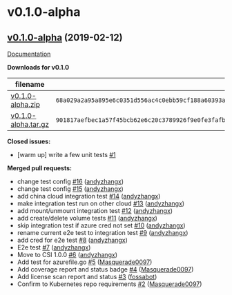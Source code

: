 # v0.1.0-alpha

## [v0.1.0-alpha](https://github.com/kubernetes-sigs/azurefile-csi-driver/tree/v0.1.0-alpha) (2019-02-12)

[Documentation](https://github.com/kubernetes-sigs/azurefile-csi-driver/blob/v0.1.0-alpha/README.md)

**Downloads for v0.1.0**

filename  | sha512 hash
--------- | ------------
[v0.1.0-alpha.zip](https://github.com/kubernetes-sigs/azurefile-csi-driver/archive/v0.1.0-alpha.zip) | `68a029a2a95a895e6c0351d556ac4c0ebb59cf188a60393a407b9a6787f5f3f81dceefc91e5b2173c155d69ad987bf57402d0f4fb6067dfb49acacd3d56e31de`
[v0.1.0-alpha.tar.gz](https://github.com/kubernetes-sigs/azurefile-csi-driver/archive/v0.1.0-alpha.tar.gz) | `901817aefbec1a57f45bcb62e6c20c3789926f9e0fe3fafb2d83a04c36f15dcfe2e9323e02d5e6dc35e74ce2491ae2500c9ca61929d1bbcc5216674ee2a6adbf`

**Closed issues:**

- \[warm up\] write a few unit tests [\#1](https://github.com/kubernetes-sigs/azurefile-csi-driver/issues/1)

**Merged pull requests:**

- change test config [\#16](https://github.com/kubernetes-sigs/azurefile-csi-driver/pull/16) ([andyzhangx](https://github.com/andyzhangx))
- change test config [\#15](https://github.com/kubernetes-sigs/azurefile-csi-driver/pull/15) ([andyzhangx](https://github.com/andyzhangx))
- add china cloud integration test [\#14](https://github.com/kubernetes-sigs/azurefile-csi-driver/pull/14) ([andyzhangx](https://github.com/andyzhangx))
- make integration test run on other cloud [\#13](https://github.com/kubernetes-sigs/azurefile-csi-driver/pull/13) ([andyzhangx](https://github.com/andyzhangx))
- add mount/unmount integration test [\#12](https://github.com/kubernetes-sigs/azurefile-csi-driver/pull/12) ([andyzhangx](https://github.com/andyzhangx))
- add create/delete volume tests [\#11](https://github.com/kubernetes-sigs/azurefile-csi-driver/pull/11) ([andyzhangx](https://github.com/andyzhangx))
- skip integration test if azure cred not set [\#10](https://github.com/kubernetes-sigs/azurefile-csi-driver/pull/10) ([andyzhangx](https://github.com/andyzhangx))
- rename current e2e test to integration test [\#9](https://github.com/kubernetes-sigs/azurefile-csi-driver/pull/9) ([andyzhangx](https://github.com/andyzhangx))
- add cred for e2e test [\#8](https://github.com/kubernetes-sigs/azurefile-csi-driver/pull/8) ([andyzhangx](https://github.com/andyzhangx))
- E2e test [\#7](https://github.com/kubernetes-sigs/azurefile-csi-driver/pull/7) ([andyzhangx](https://github.com/andyzhangx))
- Move to CSI 1.0.0 [\#6](https://github.com/kubernetes-sigs/azurefile-csi-driver/pull/6) ([andyzhangx](https://github.com/andyzhangx))
- Add test for azurefile.go [\#5](https://github.com/kubernetes-sigs/azurefile-csi-driver/pull/5) ([Masquerade0097](https://github.com/Masquerade0097))
- Add coverage report and status badge [\#4](https://github.com/kubernetes-sigs/azurefile-csi-driver/pull/4) ([Masquerade0097](https://github.com/Masquerade0097))
- Add license scan report and status [\#3](https://github.com/kubernetes-sigs/azurefile-csi-driver/pull/3) ([fossabot](https://github.com/fossabot))
- Confirm to Kubernetes repo requirements [\#2](https://github.com/kubernetes-sigs/azurefile-csi-driver/pull/2) ([Masquerade0097](https://github.com/Masquerade0097))
